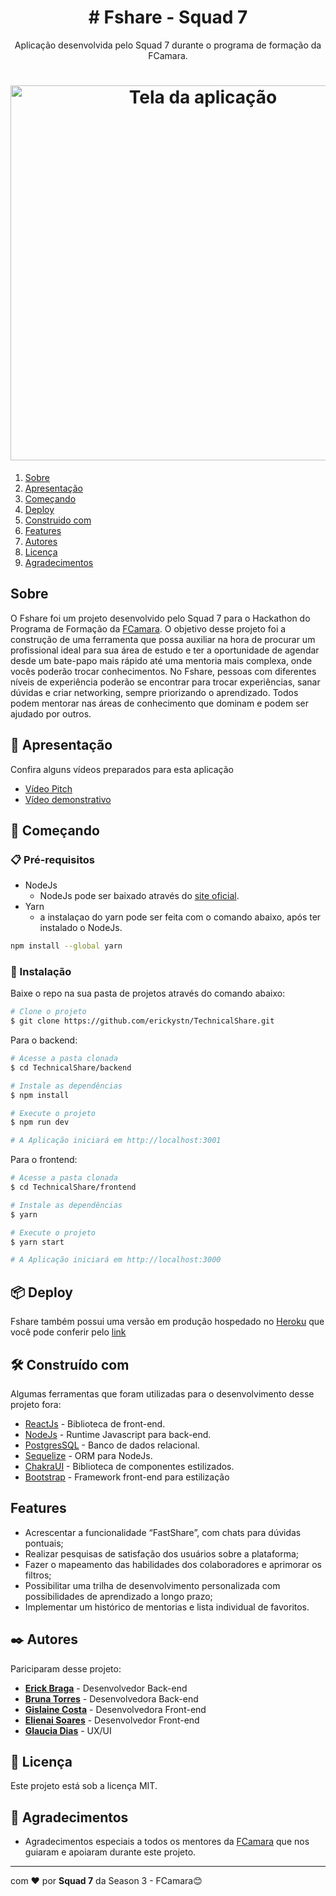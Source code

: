 
<h1 align="center"># Fshare - Squad 7</h1>

<p align="center">Aplicação desenvolvida pelo Squad 7 durante o programa de formação da FCamara.</p>

<h1 align="center">
 <img alt="Tela da aplicação" src="https://github.com/erickystn/TechnicalShare/blob/main/.github/fshare.png?raw=true" width = "600px" />
</h1>

<ol>
    <li><a href="#sobre">Sobre</a></li>
        <li> <a href="#apresentacao">Apresentação</a></li>
        <li> <a href="#comecando">Começando</a> </li>
        <li> <a href="#deploy">Deploy</a> </li>
        <li> <a href="#construidocom">Construido com</a> </li>
        <li> <a href="#features">Features</a></li>
        <li> <a href="#autores">Autores</a></li>
        <li><a href="#licenca">Licença</a></li>
    <li><a href="#agradecimentos">Agradecimentos</a></li>
</ol>

<h2 id="sobre">Sobre</h2> 

O Fshare foi um projeto desenvolvido pelo Squad 7 para o Hackathon do Programa de Formação da [FCamara](https://digital.fcamara.com.br/programadeformacao). O objetivo desse projeto foi a construção de uma ferramenta que possa auxiliar na hora de procurar um profissional ideal para sua área de estudo e ter a oportunidade de agendar desde um bate-papo mais rápido até uma mentoria mais complexa, onde vocês poderão trocar conhecimentos. No Fshare, pessoas com diferentes níveis de experiência poderão se encontrar para trocar experiências, sanar dúvidas e criar networking, sempre priorizando o aprendizado. Todos podem mentorar nas áreas de conhecimento que dominam e podem ser ajudado por outros. 

<h2 id="apresentacao">🎥 Apresentação</h2> 
<p align="left">Confira alguns vídeos preparados para esta aplicação</p>

- [Vídeo Pitch](https://youtu.be/99XvuKPWrVc)
- [Vídeo demonstrativo](https://youtu.be/sP98huacezA)

<h2 id="comecando">🚀 Começando</h2> 

### 📋 Pré-requisitos

- NodeJs
	- NodeJs pode ser baixado através do [site oficial](https://nodejs.org/en/).
- Yarn
	- a instalaçao do yarn pode ser feita com o comando abaixo, após ter instalado o NodeJs. 
```bash
npm install --global yarn
```

### 🔧 Instalação

Baixe o repo na sua pasta de projetos através do comando abaixo:
```bash
# Clone o projeto
$ git clone https://github.com/erickystn/TechnicalShare.git
```

Para o backend:

```bash
# Acesse a pasta clonada
$ cd TechnicalShare/backend

# Instale as dependências
$ npm install

# Execute o projeto
$ npm run dev

# A Aplicação iniciará em http://localhost:3001
```

Para o frontend:
```bash
# Acesse a pasta clonada
$ cd TechnicalShare/frontend

# Instale as dependências
$ yarn

# Execute o projeto
$ yarn start

# A Aplicação iniciará em http://localhost:3000
```

<h2 id="deploy">📦 Deploy</h2> 

Fshare também possui uma versão em produção hospedado no [Heroku](http://heroku.com/) que você pode conferir pelo [link](https://fshare-front.herokuapp.com)


<h2 id="construidocom">🛠️ Construído com</h2> 

Algumas ferramentas que foram utilizadas para o desenvolvimento desse projeto fora: 

* [ReactJs](https://reactjs.org) - Biblioteca de front-end.
* [NodeJs](https://nodejs.org/en/) - Runtime Javascript para back-end.
* [PostgresSQL](https://www.postgresql.org) - Banco de dados relacional.
* [Sequelize](https://sequelize.org) - ORM para NodeJs.
* [ChakraUI](https://chakra-ui.com) - Biblioteca de componentes estilizados.
* [Bootstrap](https://react-bootstrap.github.io) - Framework front-end para estilização
 
<h2 id="features">Features</h2> 

- Acrescentar a funcionalidade “FastShare”, com chats para dúvidas pontuais;
- Realizar pesquisas de satisfação dos usuários sobre a plataforma;
- Fazer o mapeamento das habilidades dos colaboradores e aprimorar os filtros;
- Possibilitar uma trilha de desenvolvimento personalizada com possibilidades de aprendizado a longo prazo;
- Implementar um histórico de mentorias e lista individual de favoritos.

<h2 id="autores">✒️ Autores</h2> 

Pariciparam desse projeto:
- [**Erick Braga**](https://github.com/erickystn) - Desenvolvedor Back-end
- [**Bruna Torres**](https://github.com/bruninhaltorres) - Desenvolvedora Back-end
- [**Gislaine Costa**](https://github.com/gih-costa) - Desenvolvedora Front-end
- [**Elienai Soares**](https://github.com/NaySoares) - Desenvolvedor Front-end
- [**Glaucia Dias**](https://www.linkedin.com/in/glaucia-dias-ux/) - UX/UI


<h2 id="licenca">📄 Licença</h2> 

Este projeto está sob a licença MIT.

<h2 id="agradecimentos">🎁 Agradecimentos</h2> 


* Agradecimentos especiais a todos os mentores da [FCamara](https://www.fcamara.com.br) que nos guiaram e apoiaram durante este projeto.


---
com ❤️ por **Squad 7** da Season 3 - FCamara😊
